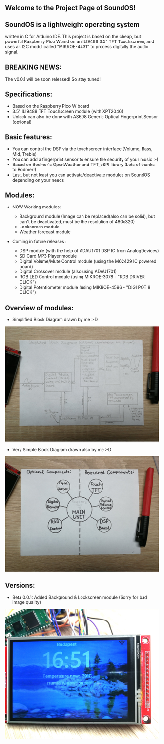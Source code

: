 Welcome to the Project Page of SoundOS!
---------------------------------------
SoundOS is a lightweight operating system
-----------------------------------------
written in C for Arduino IDE.
This project is based on the cheap, but powerful Raspberry Pico W and on an ILI9488 3.5" TFT Touchscreen,
and uses an I2C modul called "MIKROE-4431" to process digitally the audio signal.

BREAKING NEWS:
--------------
The v0.0.1 will be soon released! So stay tuned!

Specifications:
---------------
 - Based on the Raspberry Pico W board
 - 3.5" ILI9488 TFT Touchscreen module (with XPT2046)
 - Unlock can also be done with AS608 Generic Optical Fingerprint Sensor (optional)

Basic features:
---------------
 - You can control the DSP via the touchscreen interface (Volume, Bass, Mid, Treble)
 - You can add a fingerprint sensor to ensure the security of your music :-)
 - Based on Bodmer's OpenWeather and TFT_eSPI library (Lots of thanks to Bodmer!)
 - Last, but not least you can activate/deactivate modules on SoundOS depending on your needs
 
Modules:
--------
 - NOW Working modules:
    - Background module (Image can be replaced(also can be solid), but can't be deactivated, must be the resolution of 480x320)
    - Lockscreen module
	- Weather forecast module

 - Coming in future releases :

   - DSP module (with the help of ADAU1701 DSP IC from AnalogDevices)
   - SD Card MP3 Player module
   - Digital Volume/Mute Control module (using the M62429 IC powered board)
   - Digital Crossover module (also using ADAU1701)
   - RGB LED Control module (using MIKROE-3078 - "RGB DRIVER CLICK")
   - Digital Potentiometer module (using MIKROE-4596 - "DIGI POT 8 CLICK")
      
Overview of modules:
--------------------
 - Simplified Block Diagram drawn by me :-D
 
 ![Alt text](/Images/SimplifiedBlockDiagram.jpg)

 - Very Simple Block Diagram drawn also by me :-D
 
 ![Alt text](/Images/VerySimplifiedBlockDiagram.jpg)
   
Versions:
---------
 - Beta 0.0.1: Added Background & Lockscreen module (Sorry for bad image quality)
 
 ![Alt text](/Images/0-0-1_Beta.jpg)